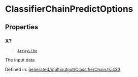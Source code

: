 # ClassifierChainPredictOptions

## Properties

### X?

> [`ArrayLike`](../types/ArrayLike.md)

The input data.

Defined in:  [generated/multioutput/ClassifierChain.ts:433](https://github.com/transitive-bullshit/scikit-learn-ts/blob/b59c1ff/packages/sklearn/src/generated/multioutput/ClassifierChain.ts#L433)
